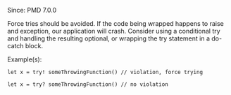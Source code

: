 Since: PMD 7.0.0

Force tries should be avoided. If the code being wrapped happens to raise and exception, our application will crash.
            Consider using a conditional try and handling the resulting optional, or wrapping the try statement in a do-catch block.

Example(s):
```
let x = try! someThrowingFunction() // violation, force trying

let x = try? someThrowingFunction() // no violation
```
